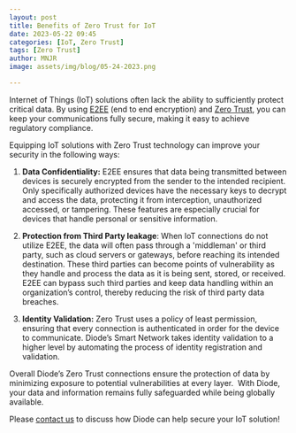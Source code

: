 ```yaml
---
layout: post
title: Benefits of Zero Trust for IoT 
date: 2023-05-22 09:45
categories: [IoT, Zero Trust]
tags: [Zero Trust]
author: MNJR
image: assets/img/blog/05-24-2023.png

---
```


Internet of Things (IoT) solutions often lack the ability to sufficiently protect critical data. By using [E2EE](https://en.wikipedia.org/wiki/End-to-end_encryption) (end to end encryption) and [Zero Trust](https://en.wikipedia.org/wiki/Zero_trust_security_model), you can keep your communications fully secure, making it easy to achieve regulatory compliance. 

Equipping IoT solutions with Zero Trust technology can improve your security in the following ways: 

1.  **Data Confidentiality:** E2EE ensures that data being transmitted between devices is securely encrypted from the sender to the intended recipient. Only specifically authorized devices have the necessary keys to decrypt and access the data, protecting it from interception, unauthorized accessed, or tampering. These features are especially crucial for devices that handle personal or sensitive information. 

2.  **Protection from Third Party leakage**: When IoT connections do not utilize E2EE, the data will often pass through a 'middleman' or third party, such as cloud servers or gateways, before reaching its intended destination. These third parties can become points of vulnerability as they handle and process the data as it is being sent, stored, or received. E2EE can bypass such third parties and keep data handling within an organization’s control, thereby reducing the risk of third party data breaches.

3.  **Identity Validation:** Zero Trust uses a policy of least permission, ensuring that every connection is authenticated in order for the device to communicate. Diode’s Smart Network takes identity validation to a higher level by automating the process of identity registration and validation.

Overall Diode’s Zero Trust connections ensure the protection of data by minimizing exposure to potential vulnerabilities at every layer.  With Diode, your data and information remains fully safeguarded while being globally available.

Please [contact us](https://contactdiode.paperform.co) to discuss how Diode can help secure your IoT solution! 
